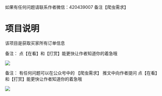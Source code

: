 如果有任何问题请联系作者微信：420439007 备注【爬虫需求】

# 项目说明

该项目是获取买家所有订单信息

备注：
点【在看】和【打赏】能更快让作者知道你的着急哦

![](https://www.tybai.com/static/jpg/follow.jpg)

备注：
有任何问题可以在公众号中的 【爬虫需求】 推文中向作者提问
点【在看】和【打赏】能更快让作者知道你的着急哦

![](https://www.tybai.com/static/jpg/follow.jpg)